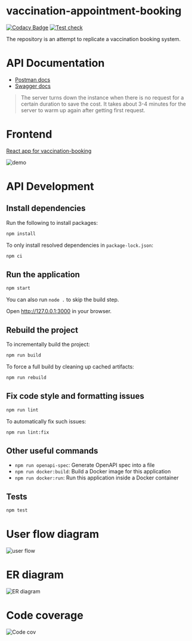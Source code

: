 # vaccination-appointment-booking

[![Codacy Badge](https://api.codacy.com/project/badge/Grade/25e3e783cc444a8aa92dd4d7f14ea11b)](https://app.codacy.com/gh/amitgiri0001/demo-vaccination-booking?utm_source=github.com&utm_medium=referral&utm_content=amitgiri0001/demo-vaccination-booking&utm_campaign=Badge_Grade_Settings)
[![Test check](https://github.com/amitgiri0001/demo-vaccination-booking/actions/workflows/test_check.yaml/badge.svg)](https://github.com/amitgiri0001/demo-vaccination-booking/actions/workflows/test_check.yaml)

The repository is an attempt to replicate a vaccination booking system.

# API Documentation
- [Postman docs](https://documenter.getpostman.com/view/12539300/TzzGFYJ3)
- [Swagger docs](https://vacc-api.herokuapp.com/explorer/#/)

> The server turns down the instance when there is no request for a certain duration to save the cost. It takes about 3-4 minutes for the server to warm up again after getting first request.

# Frontend
[React app for vaccination-booking](https://github.com/amitgiri0001/demo-vaccination-booking-ui)

![demo](https://github.com/amitgiri0001/demo-vaccination-booking-ui/blob/7fe950ce552fb0042ef1d12222baa2e0b4c751c8/demo/Vaccination_dmeo_gif.gif?raw=true)

# API Development
## Install dependencies

Run the following to install packages:

```sh
npm install
```

To only install resolved dependencies in `package-lock.json`:

```sh
npm ci
```

## Run the application

```sh
npm start
```

You can also run `node .` to skip the build step.

Open http://127.0.0.1:3000 in your browser.

## Rebuild the project

To incrementally build the project:

```sh
npm run build
```

To force a full build by cleaning up cached artifacts:

```sh
npm run rebuild
```

## Fix code style and formatting issues

```sh
npm run lint
```

To automatically fix such issues:

```sh
npm run lint:fix
```

## Other useful commands

- `npm run openapi-spec`: Generate OpenAPI spec into a file
- `npm run docker:build`: Build a Docker image for this application
- `npm run docker:run`: Run this application inside a Docker container

## Tests

```sh
npm test
```

# User flow diagram
![user flow](user_flow.png)

# ER diagram
![ER diagram](vaccination_db_er.png)

# Code coverage
![Code cov](Code%20coverage.png)
